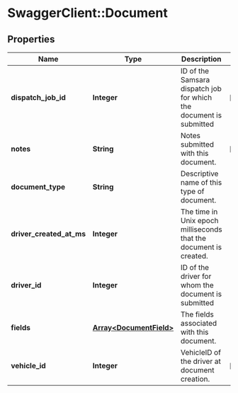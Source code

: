 # SwaggerClient::Document

## Properties
Name | Type | Description | Notes
------------ | ------------- | ------------- | -------------
**dispatch_job_id** | **Integer** | ID of the Samsara dispatch job for which the document is submitted | [optional] 
**notes** | **String** | Notes submitted with this document. | [optional] 
**document_type** | **String** | Descriptive name of this type of document. | 
**driver_created_at_ms** | **Integer** | The time in Unix epoch milliseconds that the document is created. | 
**driver_id** | **Integer** | ID of the driver for whom the document is submitted | 
**fields** | [**Array&lt;DocumentField&gt;**](DocumentField.md) | The fields associated with this document. | 
**vehicle_id** | **Integer** | VehicleID of the driver at document creation. | [optional] 


